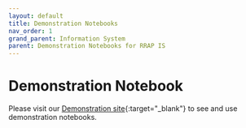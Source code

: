 ```yaml
---
layout: default
title: Demonstration Notebooks
nav_order: 1
grand_parent: Information System
parent: Demonstration Notebooks for RRAP IS
---
```


# Demonstration Notebook

Please visit our [Demonstration site](https://gbrrestoration.github.io/rrap-demo-blog){:target="\_blank"} to see and use demonstration notebooks.
    
